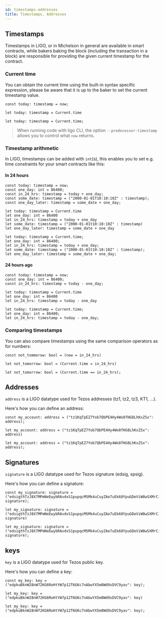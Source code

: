 ```yaml
---
id: timestamps-addresses
title: Timestamps, Addresses
---
```


## Timestamps 

Timestamps in LIGO, or in Michelson in general are available in smart contracts, while bakers baking the block (including the transaction in a block) are responsible for providing the given current timestamp for the contract.

### Current time

You can obtain the current time using the built-in syntax specific expression, please be aware that it is up to the baker to set the current timestamp value.


<!--DOCUSAURUS_CODE_TABS-->
<!--Pascaligo-->
```pascaligo group=a
const today: timestamp = now;
```

<!--CameLIGO-->
```cameligo group=a
let today: timestamp = Current.time
```

<!--ReasonLIGO-->
```reasonligo group=a
let today: timestamp = Current.time;
```

<!--END_DOCUSAURUS_CODE_TABS-->

> When running code with ligo CLI, the option `--predecessor-timestamp` allows you to control what `now` returns.

### Timestamp arithmetic

In LIGO, timestamps can be added with `int`(s), this enables you to set e.g. time constraints for your smart contracts like this:

#### In 24 hours
<!--DOCUSAURUS_CODE_TABS-->
<!--Pascaligo-->
```pascaligo group=b
const today: timestamp = now;
const one_day: int = 86400;
const in_24_hrs: timestamp = today + one_day;
const some_date: timestamp = ("2000-01-01T10:10:10Z" : timestamp);
const one_day_later: timestamp = some_date + one_day;
```

<!--CameLIGO-->
```cameligo group=b
let today: timestamp = Current.time
let one_day: int = 86400
let in_24_hrs: timestamp = today + one_day
let some_date: timestamp = ("2000-01-01t10:10:10Z" : timestamp)
let one_day_later: timestamp = some_date + one_day
```

<!--ReasonLIGO-->
```reasonligo group=b
let today: timestamp = Current.time;
let one_day: int = 86400;
let in_24_hrs: timestamp = today + one_day;
let some_date: timestamp = ("2000-01-01t10:10:10Z" : timestamp);
let one_day_later: timestamp = some_date + one_day;
```

<!--END_DOCUSAURUS_CODE_TABS-->

#### 24 hours ago
<!--DOCUSAURUS_CODE_TABS-->
<!--Pascaligo-->
```pascaligo group=c
const today: timestamp = now;
const one_day: int = 86400;
const in_24_hrs: timestamp = today - one_day;
```

<!--CameLIGO-->
```cameligo group=c
let today: timestamp = Current.time
let one_day: int = 86400
let in_24_hrs: timestamp = today - one_day
```

<!--ReasonLIGO-->
```reasonligo group=c
let today: timestamp = Current.time;
let one_day: int = 86400;
let in_24_hrs: timestamp = today - one_day;
```

<!--END_DOCUSAURUS_CODE_TABS-->

### Comparing timestamps

You can also compare timestamps using the same comparison operators as for numbers:

<!--DOCUSAURUS_CODE_TABS-->
<!--Pascaligo-->
```pascaligo group=c
const not_tommorow: bool = (now = in_24_hrs)
```

<!--CameLIGO-->
```cameligo group=c
let not_tomorrow: bool = (Current.time = in_24_hrs)
```

<!--ReasonLIGO-->
```reasonligo group=c
let not_tomorrow: bool = (Current.time == in_24_hrs);
```

<!--END_DOCUSAURUS_CODE_TABS-->

## Addresses

`address` is a LIGO datatype used for Tezos addresses (tz1, tz2, tz3, KT1, ...).

Here's how you can define an address:

<!--DOCUSAURUS_CODE_TABS-->
<!--Pascaligo-->
```pascaligo group=d
const my_account: address = ("tz1KqTpEZ7Yob7QbPE4Hy4Wo8fHG8LhKxZSx": address);
```

<!--CameLIGO-->
```cameligo group=d
let my_account: address = ("tz1KqTpEZ7Yob7QbPE4Hy4Wo8fHG8LhKxZSx": address)
```

<!--ReasonLIGO-->
```reasonligo group=d
let my_account: address = ("tz1KqTpEZ7Yob7QbPE4Hy4Wo8fHG8LhKxZSx": address);
```

<!--END_DOCUSAURUS_CODE_TABS-->

## Signatures

`signature` is a LIGO datatype used for Tezos signature (edsig, spsig).

Here's how you can define a signature:

<!--DOCUSAURUS_CODE_TABS-->
<!--Pascaligo-->
```pascaligo group=e
const my_signature: signature = ("edsigthTzJ8X7MPmNeEwybRAvdxS1pupqcM5Mk4uCuyZAe7uEk68YpuGDeViW8wSXMrCi5CwoNgqs8V2w8ayB5dMJzrYCHhD8C7": signature);
```
<!--CameLIGO-->
```cameligo group=e
let my_signature: signature = ("edsigthTzJ8X7MPmNeEwybRAvdxS1pupqcM5Mk4uCuyZAe7uEk68YpuGDeViW8wSXMrCi5CwoNgqs8V2w8ayB5dMJzrYCHhD8C7": signature)
```
<!--ReasonLIGO-->
```reasonligo group=e
let my_signature: signature = ("edsigthTzJ8X7MPmNeEwybRAvdxS1pupqcM5Mk4uCuyZAe7uEk68YpuGDeViW8wSXMrCi5CwoNgqs8V2w8ayB5dMJzrYCHhD8C7": signature);
```
<!--END_DOCUSAURUS_CODE_TABS-->

## keys

`key` is a LIGO datatype used for Tezos public key.

Here's how you can define a key:

<!--DOCUSAURUS_CODE_TABS-->
<!--Pascaligo-->
```pascaligo group=f
const my_key: key = ("edpkuBknW28nW72KG6RoHtYW7p12T6GKc7nAbwYX5m8Wd9sDVC9yav": key);
```
<!--CameLIGO-->
```cameligo group=f
let my_key: key = ("edpkuBknW28nW72KG6RoHtYW7p12T6GKc7nAbwYX5m8Wd9sDVC9yav": key)
```
<!--ReasonLIGO-->
```reasonligo group=f
let my_key: key = ("edpkuBknW28nW72KG6RoHtYW7p12T6GKc7nAbwYX5m8Wd9sDVC9yav": key);
```
<!--END_DOCUSAURUS_CODE_TABS-->
